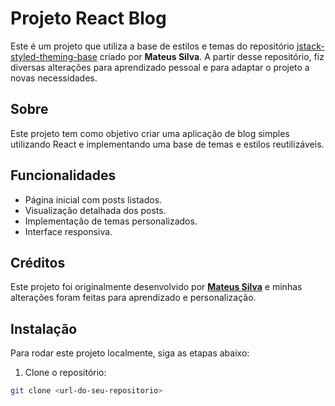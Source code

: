 # Projeto React Blog

Este é um projeto que utiliza a base de estilos e temas do repositório [jstack-styled-theming-base](https://github.com/maateusilva/jstack-styled-theming-base.git) criado por **Mateus Silva**. A partir desse repositório, fiz diversas alterações para aprendizado pessoal e para adaptar o projeto a novas necessidades.

## Sobre

Este projeto tem como objetivo criar uma aplicação de blog simples utilizando React e implementando uma base de temas e estilos reutilizáveis.

## Funcionalidades

- Página inicial com posts listados.
- Visualização detalhada dos posts.
- Implementação de temas personalizados.
- Interface responsiva.

## Créditos

Este projeto foi originalmente desenvolvido por **[Mateus Silva](https://github.com/maateusilva/jstack-styled-theming-base.git)** e minhas alterações foram feitas para aprendizado e personalização.

## Instalação

Para rodar este projeto localmente, siga as etapas abaixo:

1. Clone o repositório:

```bash
git clone <url-do-seu-repositorio>
